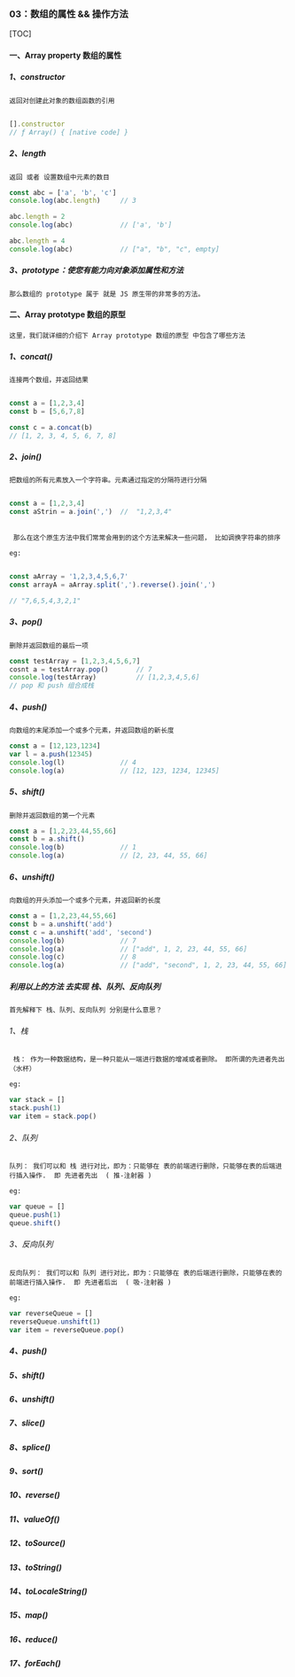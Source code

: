 ### 03：数组的属性 && 操作方法


[TOC]

#### 一、Array property 数组的属性
	
##### 1、constructor 
	
	返回对创建此对象的数组函数的引用

```javascript

[].constructor
// ƒ Array() { [native code] }

```

##### 2、length
	
	返回 或者 设置数组中元素的数目

```javascript
const abc = ['a', 'b', 'c']
console.log(abc.length)		// 3

abc.length = 2
console.log(abc)			// ['a', 'b'] 

abc.length = 4
console.log(abc)			// ["a", "b", "c", empty]
```

##### 3、prototype：使您有能力向对象添加属性和方法

	那么数组的 prototype 属于 就是 JS 原生带的非常多的方法。
	

#### 二、Array prototype 数组的原型

	这里，我们就详细的介绍下 Array prototype 数组的原型 中包含了哪些方法

##### 1、concat()
` 连接两个数组，并返回结果 `

```javascript

const a = [1,2,3,4]
const b = [5,6,7,8]

const c = a.concat(b)
// [1, 2, 3, 4, 5, 6, 7, 8]

```
	
##### 2、join()

` 把数组的所有元素放入一个字符串。元素通过指定的分隔符进行分隔 `

```javascript

const a = [1,2,3,4]
const aStrin = a.join(',')	//  "1,2,3,4"
      
```

` 那么在这个原生方法中我们常常会用到的这个方法来解决一些问题， 比如调换字符串的排序`

` eg: `

```javascript

const aArray = '1,2,3,4,5,6,7'
const arrayA = aArray.split(',').reverse().join(',')

// "7,6,5,4,3,2,1"
```


##### 3、pop()

` 删除并返回数组的最后一项 `

```javascript
const testArray = [1,2,3,4,5,6,7]
cosnt a = testArray.pop()		// 7
console.log(testArray)			// [1,2,3,4,5,6]
// pop 和 push 组合成栈
```

##### 4、push()
` 向数组的末尾添加一个或多个元素，并返回数组的新长度 `

```javascript
const a = [12,123,1234]
var l = a.push(12345)	
console.log(l)				// 4
console.log(a)				// [12, 123, 1234, 12345]
```

##### 5、shift()

` 删除并返回数组的第一个元素 `

```javascript
const a = [1,2,23,44,55,66]
const b = a.shift()
console.log(b)				// 1
console.log(a) 				// [2, 23, 44, 55, 66]
```

##### 6、unshift()

`向数组的开头添加一个或多个元素，并返回新的长度`

```javascript
const a = [1,2,23,44,55,66]
const b = a.unshift('add')
const c = a.unshift('add', 'second')
console.log(b)				// 7
console.log(a)				// ["add", 1, 2, 23, 44, 55, 66]
console.log(c)				// 8
console.log(a)				// ["add", "second", 1, 2, 23, 44, 55, 66]
```

#####  利用以上的方法 去实现 栈、队列、反向队列

` 首先解释下 栈、队列、反向队列 分别是什么意思？ `

###### 1、栈

` 栈： 作为一种数据结构，是一种只能从一端进行数据的增减或者删除。 即所谓的先进者先出 （水杯）`

`eg:`
```javascript
var stack = []
stack.push(1)
var item = stack.pop()
```

###### 2、队列

` 队列： 我们可以和 栈 进行对比，即为：只能够在 表的前端进行删除，只能够在表的后端进行插入操作.  即 先进者先出  ( 推-注射器 ) `

`eg:`

```javascript
var queue = []
queue.push(1)
queue.shift()
```

###### 3、反向队列

` 反向队列： 我们可以和 队列 进行对比，即为：只能够在 表的后端进行删除，只能够在表的前端进行插入操作.  即 先进者后出  ( 吸-注射器 ) `

`eg:`

```javascript
var reverseQueue = []
reverseQueue.unshift(1)
var item = reverseQueue.pop()
```

##### 4、push()
##### 5、shift()
##### 6、unshift()
##### 7、slice()
##### 8、splice()
##### 9、sort()
##### 10、reverse()
##### 11、valueOf()
##### 12、toSource()
##### 13、toString()
##### 14、toLocaleString()
##### 15、map()
##### 16、reduce()
##### 17、forEach()